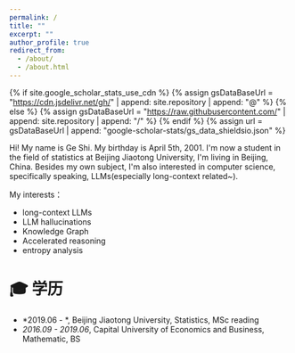 ```yaml
---
permalink: /
title: ""
excerpt: ""
author_profile: true
redirect_from: 
  - /about/
  - /about.html
---
```


{% if site.google_scholar_stats_use_cdn %}
{% assign gsDataBaseUrl = "https://cdn.jsdelivr.net/gh/" | append: site.repository | append: "@" %}
{% else %}
{% assign gsDataBaseUrl = "https://raw.githubusercontent.com/" | append: site.repository | append: "/" %}
{% endif %}
{% assign url = gsDataBaseUrl | append: "google-scholar-stats/gs_data_shieldsio.json" %}

<span class='anchor' id='about-me'></span>

Hi! My name is Ge Shi. My birthday is April 5th, 2001. I'm now a student in the field of statistics at Beijing Jiaotong University, I'm living in Beijing, China. Besides my own subject, I'm also interested in computer science, specifically speaking, LLMs(especially long-context related~).


My interests：
- long-context LLMs
- LLM hallucinations
- Knowledge Graph
- Accelerated reasoning
- entropy analysis


<span class='anchor' id='-xl'></span>

# 🎓 学历
- *2019.06 - *, <a href="https://www.bjtu.edu.cn/"></a> Beijing Jiaotong University, Statistics, MSc reading
- *2016.09 - 2019.06*, <a href="https://www.CUEB.edu.cn/"></a> Capital University of Economics and Business, Mathematic, BS
 
<span class='anchor' id='-lwzl'></span>

